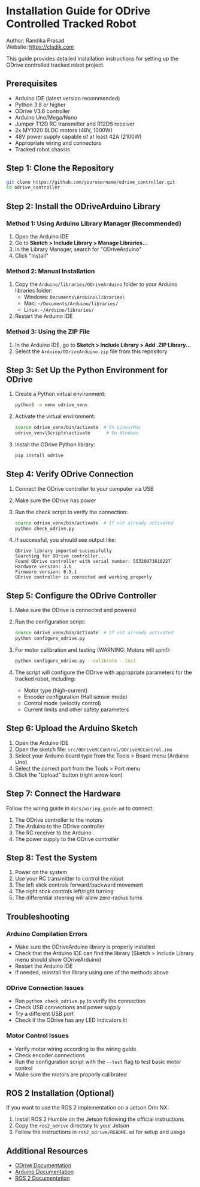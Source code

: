# Installation Guide for ODrive Controlled Tracked Robot

Author: Randika Prasad  
Website: https://cladik.com

This guide provides detailed installation instructions for setting up the ODrive controlled tracked robot project.

## Prerequisites

- Arduino IDE (latest version recommended)
- Python 3.8 or higher
- ODrive V3.6 controller
- Arduino Uno/Mega/Nano
- Jumper T12D RC transmitter and R12DS receiver
- 2x MY1020 BLDC motors (48V, 1000W)
- 48V power supply capable of at least 42A (2100W)
- Appropriate wiring and connectors
- Tracked robot chassis

## Step 1: Clone the Repository

```bash
git clone https://github.com/yourusername/odrive_controller.git
cd odrive_controller
```

## Step 2: Install the ODriveArduino Library

### Method 1: Using Arduino Library Manager (Recommended)

1. Open the Arduino IDE
2. Go to **Sketch > Include Library > Manage Libraries...**
3. In the Library Manager, search for "ODriveArduino"
4. Click "Install"

### Method 2: Manual Installation

1. Copy the `Arduino/libraries/ODriveArduino` folder to your Arduino libraries folder:
   - Windows: `Documents\Arduino\libraries\`
   - Mac: `~/Documents/Arduino/libraries/`
   - Linux: `~/Arduino/libraries/`
2. Restart the Arduino IDE

### Method 3: Using the ZIP File

1. In the Arduino IDE, go to **Sketch > Include Library > Add .ZIP Library...**
2. Select the `Arduino/ODriveArduino.zip` file from this repository

## Step 3: Set Up the Python Environment for ODrive

1. Create a Python virtual environment:
   ```bash
   python3 -m venv odrive_venv
   ```

2. Activate the virtual environment:
   ```bash
   source odrive_venv/bin/activate  # On Linux/Mac
   odrive_venv\Scripts\activate      # On Windows
   ```

3. Install the ODrive Python library:
   ```bash
   pip install odrive
   ```

## Step 4: Verify ODrive Connection

1. Connect the ODrive controller to your computer via USB
2. Make sure the ODrive has power
3. Run the check script to verify the connection:
   ```bash
   source odrive_venv/bin/activate  # If not already activated
   python check_odrive.py
   ```

4. If successful, you should see output like:
   ```
   ODrive library imported successfully
   Searching for ODrive controller...
   Found ODrive controller with serial number: 55320073810227
   Hardware version: 3.6
   Firmware version: 0.5.1
   ODrive controller is connected and working properly
   ```

## Step 5: Configure the ODrive Controller

1. Make sure the ODrive is connected and powered
2. Run the configuration script:
   ```bash
   source odrive_venv/bin/activate  # If not already activated
   python configure_odrive.py
   ```

3. For motor calibration and testing (WARNING: Motors will spin!):
   ```bash
   python configure_odrive.py --calibrate --test
   ```

4. The script will configure the ODrive with appropriate parameters for the tracked robot, including:
   - Motor type (high-current)
   - Encoder configuration (Hall sensor mode)
   - Control mode (velocity control)
   - Current limits and other safety parameters

## Step 6: Upload the Arduino Sketch

1. Open the Arduino IDE
2. Open the sketch file: `src/ODriveRCControl/ODriveRCControl.ino`
3. Select your Arduino board type from the Tools > Board menu (Arduino Uno)
4. Select the correct port from the Tools > Port menu
5. Click the "Upload" button (right arrow icon)

## Step 7: Connect the Hardware

Follow the wiring guide in `docs/wiring_guide.md` to connect:
1. The ODrive controller to the motors
2. The Arduino to the ODrive controller
3. The RC receiver to the Arduino
4. The power supply to the ODrive controller

## Step 8: Test the System

1. Power on the system
2. Use your RC transmitter to control the robot
3. The left stick controls forward/backward movement
4. The right stick controls left/right turning
5. The differential steering will allow zero-radius turns

## Troubleshooting

### Arduino Compilation Errors

- Make sure the ODriveArduino library is properly installed
- Check that the Arduino IDE can find the library (Sketch > Include Library menu should show ODriveArduino)
- Restart the Arduino IDE
- If needed, reinstall the library using one of the methods above

### ODrive Connection Issues

- Run `python check_odrive.py` to verify the connection
- Check USB connections and power supply
- Try a different USB port
- Check if the ODrive has any LED indicators lit

### Motor Control Issues

- Verify motor wiring according to the wiring guide
- Check encoder connections
- Run the configuration script with the `--test` flag to test basic motor control
- Make sure the motors are properly calibrated

## ROS 2 Installation (Optional)

If you want to use the ROS 2 implementation on a Jetson Orin NX:

1. Install ROS 2 Humble on the Jetson following the official instructions
2. Copy the `ros2_odrive` directory to your Jetson
3. Follow the instructions in `ros2_odrive/README.md` for setup and usage

## Additional Resources

- [ODrive Documentation](https://docs.odriverobotics.com/)
- [Arduino Documentation](https://www.arduino.cc/reference/en/)
- [ROS 2 Documentation](https://docs.ros.org/en/humble/index.html)
